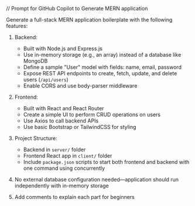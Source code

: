 // Prompt for GitHub Copilot to Generate MERN application

Generate a full-stack MERN application boilerplate with the following features:

1. Backend:
   - Built with Node.js and Express.js
   - Use in-memory storage (e.g., an array) instead of a database like MongoDB
   - Define a sample "User" model with fields: name, email, password
   - Expose REST API endpoints to create, fetch, update, and delete users (`/api/users`)
   - Enable CORS and use body-parser middleware

2. Frontend:
   - Built with React and React Router
   - Create a simple UI to perform CRUD operations on users
   - Use Axios to call backend APIs
   - Use basic Bootstrap or TailwindCSS for styling

3. Project Structure:
   - Backend in `server/` folder
   - Frontend React app in `client/` folder
   - Include `package.json` scripts to start both frontend and backend with one command using concurrently

4. No external database configuration needed—application should run independently with in-memory storage

5. Add comments to explain each part for beginners